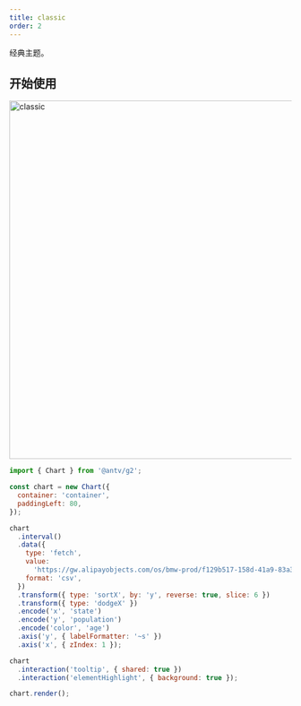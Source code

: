 ```yaml
---
title: classic
order: 2
---
```


经典主题。

## 开始使用

<img src="https://mdn.alipayobjects.com/huamei_qa8qxu/afts/img/A*dR5uQ5VtpeoAAAAAAAAAAAAADmJ7AQ/original" width=640 alt="classic">

```js
import { Chart } from '@antv/g2';

const chart = new Chart({
  container: 'container',
  paddingLeft: 80,
});

chart
  .interval()
  .data({
    type: 'fetch',
    value:
      'https://gw.alipayobjects.com/os/bmw-prod/f129b517-158d-41a9-83a3-3294d639b39e.csv',
    format: 'csv',
  })
  .transform({ type: 'sortX', by: 'y', reverse: true, slice: 6 })
  .transform({ type: 'dodgeX' })
  .encode('x', 'state')
  .encode('y', 'population')
  .encode('color', 'age')
  .axis('y', { labelFormatter: '~s' })
  .axis('x', { zIndex: 1 });

chart
  .interaction('tooltip', { shared: true })
  .interaction('elementHighlight', { background: true });

chart.render();
```
